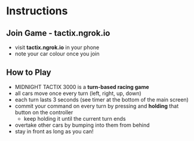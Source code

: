 # Instructions


## Join Game - tactix.ngrok.io

- visit **tactix.ngrok.io** in your phone
- note your car colour once you join

## How to Play

- MIDNIGHT TACTIX 3000 is a **turn-based racing game**
- all cars move once every turn (left, right, up, down)
- each turn lasts 3 seconds (see timer at the bottom of the main screen)
- commit your command on every turn by pressing and **holding** that button on the controller
  - keep holding it until the current turn ends
- overtake other cars by bumping into them from behind
- stay in front as long as you can!
